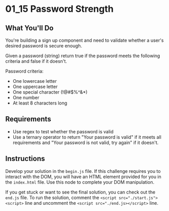 # 01_15 Password Strength

## What You'll Do

You're building a sign up component and need to validate whether a user's desired password is secure enough.

Given a password (string) return true if the password meets the following criteria and false if it doesn't.

Password criteria:

- One lowercase letter
- One uppercase letter
- One special character (!@#\$%^&\*)
- One number
- At least 8 characters long

## Requirements

- Use regex to test whether the password is valid
- Use a ternary operator to return "Your password is valid" if it meets all requirements and "Your password is not valid, try again" if it doesn't.

## Instructions

Develop your solution in the `begin.js` file. If this challenge requires you to interact with the DOM, you will have an HTML element provided for you in the `index.html` file. Use this node to complete your DOM manipulation.

If you get stuck or want to see the final solution, you can check out the `end.js` file. To run the solution, comment the `<script src="./start.js"><script>` line and uncomment the `<script src="./end.js></script>` line.
